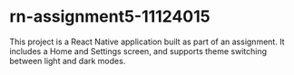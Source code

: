 # rn-assignment5-11124015
This project is a React Native application built as part of an assignment. It includes a Home and Settings screen, and supports theme switching between light and dark modes.
